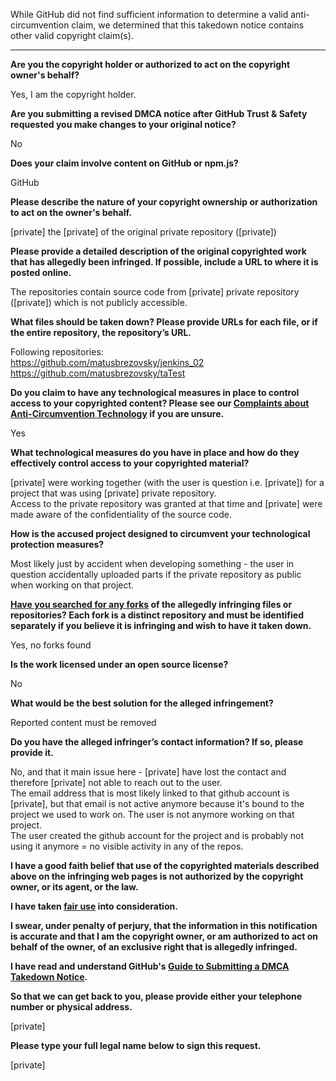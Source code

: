 While GitHub did not find sufficient information to determine a valid anti-circumvention claim, we determined that this takedown notice contains other valid copyright claim(s).

---

**Are you the copyright holder or authorized to act on the copyright owner's behalf?**

Yes, I am the copyright holder.

**Are you submitting a revised DMCA notice after GitHub Trust & Safety requested you make changes to your original notice?**

No

**Does your claim involve content on GitHub or npm.js?**

GitHub

**Please describe the nature of your copyright ownership or authorization to act on the owner's behalf.**

[private] the [private] of the original private repository ([private])

**Please provide a detailed description of the original copyrighted work that has allegedly been infringed. If possible, include a URL to where it is posted online.**

The repositories contain source code from [private] private repository ([private]) which is not publicly accessible.

**What files should be taken down? Please provide URLs for each file, or if the entire repository, the repository’s URL.**

Following repositories:  
https://github.com/matusbrezovsky/jenkins_02  
https://github.com/matusbrezovsky/taTest  

**Do you claim to have any technological measures in place to control access to your copyrighted content? Please see our <a href="https://docs.github.com/articles/guide-to-submitting-a-dmca-takedown-notice#complaints-about-anti-circumvention-technology">Complaints about Anti-Circumvention Technology</a> if you are unsure.**

Yes

**What technological measures do you have in place and how do they effectively control access to your copyrighted material?**

[private] were working together (with the user is question i.e. [private]) for a project that was using [private] private repository.  
Access to the private repository was granted at that time and [private] were made aware of the confidentiality of the source code.

**How is the accused project designed to circumvent your technological protection measures?**

Most likely just by accident when developing something - the user in question accidentally uploaded parts if the private repository as public when working on that project.

**<a href="https://docs.github.com/articles/dmca-takedown-policy#b-what-about-forks-or-whats-a-fork">Have you searched for any forks</a> of the allegedly infringing files or repositories? Each fork is a distinct repository and must be identified separately if you believe it is infringing and wish to have it taken down.**

Yes, no forks found

**Is the work licensed under an open source license?**

No

**What would be the best solution for the alleged infringement?**

Reported content must be removed

**Do you have the alleged infringer’s contact information? If so, please provide it.**

No, and that it main issue here - [private] have lost the contact and therefore [private] not able to reach out to the user.  
The email address that is most likely linked to that github account is [private], but that email is not active anymore because it's bound to the project we used to work on. The user is not anymore working on that project.  
The user created the github account for the project and is probably not using it anymore = no visible activity in any of the repos.

**I have a good faith belief that use of the copyrighted materials described above on the infringing web pages is not authorized by the copyright owner, or its agent, or the law.**

**I have taken <a href="https://www.lumendatabase.org/topics/22">fair use</a> into consideration.**

**I swear, under penalty of perjury, that the information in this notification is accurate and that I am the copyright owner, or am authorized to act on behalf of the owner, of an exclusive right that is allegedly infringed.**

**I have read and understand GitHub's <a href="https://docs.github.com/articles/guide-to-submitting-a-dmca-takedown-notice/">Guide to Submitting a DMCA Takedown Notice</a>.**

**So that we can get back to you, please provide either your telephone number or physical address.**

[private]

**Please type your full legal name below to sign this request.**

[private]
